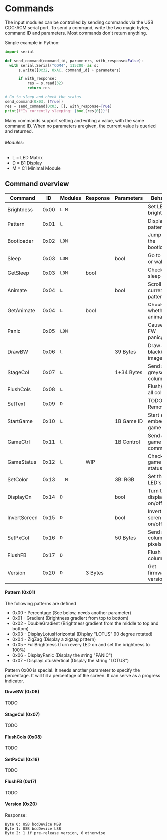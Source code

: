 # Commands

The input modules can be controlled by sending commands via the USB CDC-ACM
serial port. To send a command, write the two magic bytes, command ID and
parameters. Most commands don't return anything.

Simple example in Python:

```python
import serial

def send_command(command_id, parameters, with_response=False):
  with serial.Serial("COM4", 115200) as s:
      s.write([0x32, 0xAC, command_id] + parameters)

      if with_response:
          res = s.read(32)
          return res

# Go to sleep and check the status
send_command(0x03, [True])
res = send_command(0x03, [], with_response=True)
print(f"Is currently sleeping: {bool(res[0])}")
```

Many commands support setting and writing a value, with the same command ID.
When no parameters are given, the current value is queried and returned.

###### Modules:

- L = LED Matrix
- D = B1 Display
- M = C1 Minimal Module

## Command overview

| Command      |   ID | Modules | Response | Parameters | Behavior                 |
| ------------ | ---- | ------- | -------- | ---------- | ------------------------ |
| Brightness   | 0x00 |   `L M` |          |            | Set LED brightness       |
| Pattern      | 0x01 |   `L  ` |          |            | Display a pattern        |
| Bootloader   | 0x02 |   `LDM` |          |            | Jump to the bootloader   |
| Sleep        | 0x03 |   `LDM` |          |       bool | Go to sleep or wake up   |
| GetSleep     | 0x03 |   `LDM` |     bool |            | Check sleep state        |
| Animate      | 0x04 |   `L  ` |          |       bool | Scroll current pattern   |
| GetAnimate   | 0x04 |   `L  ` |     bool |            | Check whether animating  |
| Panic        | 0x05 |   `LDM` |          |            | Cause a FW panic/crash   |
| DrawBW       | 0x06 |   `L  ` |          |   39 Bytes | Draw a black/white image |
| StageCol     | 0x07 |   `L  ` |          | 1+34 Bytes | Send a greyscale column  |
| FlushCols    | 0x08 |   `L  ` |          |            | Flush/draw all columns   |
| SetText      | 0x09 |   ` D ` |          |            | TODO: Remove             |
| StartGame    | 0x10 |   `L  ` |          | 1B Game ID | Start an embeded game    |
| GameCtrl     | 0x11 |   `L  ` |          | 1B Control | Send a game command      |
| GameStatus   | 0x12 |   `L  ` |      WIP |            | Check the game status    |
| SetColor     | 0x13 |   `  M` |          |    3B: RGB | Set the LED's color      |
| DisplayOn    | 0x14 |   ` D ` |          |       bool | Turn the display on/off  |
| InvertScreen | 0x15 |   ` D ` |          |       bool | Invert scren on/off      |
| SetPxCol     | 0x16 |   ` D ` |          |   50 Bytes | Send a column of pixels  |
| FlushFB      | 0x17 |   ` D ` |          |            | Flush all columns        |
| Version      | 0x20 |   ` D ` |  3 Bytes |            | Get firmware version     |

#### Pattern (0x01)

The following patterns are defined

- 0x00 - Percentage (See below, needs another parameter)
- 0x01 - Gradient (Brightness gradient from top to bottom)
- 0x02 - DoubleGradient (Brightness gradient from the middle to top and bottom)
- 0x03 - DisplayLotusHorizontal (Display "LOTUS" 90 degree rotated)
- 0x04 - ZigZag (Display a zigzag pattern)
- 0x05 - FullBrightness (Turn every LED on and set the brightness to 100%)
- 0x06 - DisplayPanic (Display the string "PANIC")
- 0x07 - DisplayLotusVertical (Display the string "LOTUS")

Pattern 0x00 is special. It needs another parameter to specify the percentage.
It will fill a percentage of the screen. It can serve as a progress indicator.

#### DrawBW (0x06)
TODO

#### StageCol (0x07)
TODO

#### FlushCols (0x08)
TODO

#### SetPxCol (0x16)
TODO

#### FlushFB (0x17)
TODO

#### Version (0x20)

Response:

```
Byte 0: USB bcdDevice MSB
Byte 1: USB bcdDevice LSB
Byte 2: 1 if pre-release version, 0 otherwise
```
